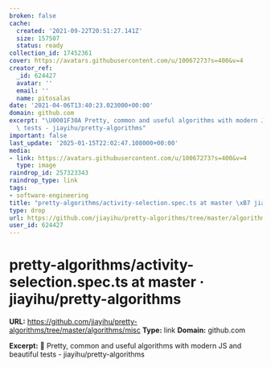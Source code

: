 ```yaml
---
broken: false
cache:
  created: '2021-09-22T20:51:27.141Z'
  size: 157507
  status: ready
collection_id: 17452361
cover: https://avatars.githubusercontent.com/u/10067273?s=400&v=4
creator_ref:
  _id: 624427
  avatar: ''
  email: ''
  name: pitosalas
date: '2021-04-06T13:40:23.023000+00:00'
domain: github.com
excerpt: "\U0001F30A Pretty, common and useful algorithms with modern JS and beautiful\
  \ tests - jiayihu/pretty-algorithms"
important: false
last_update: '2025-01-15T22:02:47.108000+00:00'
media:
- link: https://avatars.githubusercontent.com/u/10067273?s=400&v=4
  type: image
raindrop_id: 257323343
raindrop_type: link
tags:
- software-engineering
title: "pretty-algorithms/activity-selection.spec.ts at master \xB7 jiayihu/pretty-algorithms"
type: drop
url: https://github.com/jiayihu/pretty-algorithms/tree/master/algorithms/misc
user_id: 624427
---
```


# pretty-algorithms/activity-selection.spec.ts at master · jiayihu/pretty-algorithms

**URL:** https://github.com/jiayihu/pretty-algorithms/tree/master/algorithms/misc
**Type:** link
**Domain:** github.com

**Excerpt:** 🌊 Pretty, common and useful algorithms with modern JS and beautiful tests - jiayihu/pretty-algorithms
